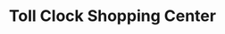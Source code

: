 ---
title: "Toll Clock Shopping Center"
url: /shetland/toll-clock-shopping-center-north-road/
shop: Einkaufszentrum
---